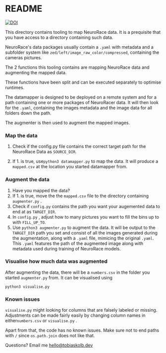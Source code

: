 
# README

[![DOI](https://zenodo.org/badge/240088009.svg)](https://zenodo.org/badge/latestdoi/240088009)

This directory contains tooling to map NeuroRace data. It is a prequisite that you have access to a directory containing such data. 

NeuroRace's data packages usually contain a `.yaml` with metadata and a subfolder system like `zed/left/image_raw_color/compressed`, containing the cameras pictures. 

The 2 functions this tooling contains are mapping NeuroRace data and augmenting the mapped data.

These functions have been split and can be executed separately to optimise runtimes.

The datamapper is designed to be deployed on a remote system and for a path containing one or more packages of NeuroRacer data. It will then look for the `.yaml`, containing the images metadata and the image data for all folders down the path.

The augmenter is then used to augment the mapped images.


###  Map the data

1. Check if the config.py file contains the correct target path for the NeuroRace Data as `SOURCE_DIR`.

2. If 1. is true, use`python3 datamapper.py` to map the data. It will produce a `mapped.csv` at the location you started datamapper from.

   

### Augment the data

1. Have you mapped the data?
2. If 1. is true, move the the `mapped.csv` file to the directory containing `augmenter.py` . 
3. Check if `config.py` contains the path you want your augemented data to end at as `TARGET_DIR`.
4. In `config.py` , adjust how to many pictures you want to fill the bins up to with `FILL_UP_TO`.
5. Use `python3 augmenter.py` to augment the data. It will be output to the `TARGET_DIR` path you set and consist of all the images generated during the augmentation, along with a `.yaml` file, mimicing the original `.yaml`. This `.yaml` features the path of the augmented image along with metadata used during training of NeuroRace models.



###  Visualise how much data was augmented

After augmenting the data, there will be a `numbers.csv` in the folder you started `augmenter.py` from. It can be visualised using 

`python3 visualise.py`



### Known issues

`visualise.py` might looking for columns that are falsely labeled or missing. Adjustments can be made fairly easily by changing column names in either`numbers.csv`  or `visualise.py` .

Apart from that, the code has no known issues. Make sure not to end paths with `/` since `os.path.join` does not like that. 

Questions? Email me [hello@tobiaskolb.dev](hello@tobiaskolb.dev)
